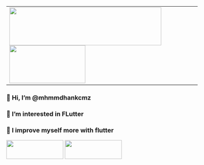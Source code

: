<table>
  <td>
<img src="https://storage.googleapis.com/cms-storage-bucket/6e19fee6b47b36ca613f.png" width="400" height="100"/>
<img src="https://storage.googleapis.com/cms-storage-bucket/780e0e64d323aad2cdd5.png" width="200" height="100"/>
  </td>
  </table>

<h3> 👋 Hi, I’m @mhmmdhankcmz</h3>
<h3> 👀 I’m interested in FLutter</h3>
<h3> 🌱 I improve myself more with flutter</h3>


  <td>
  <img src="https://storage.googleapis.com/cms-storage-bucket/6e19fee6b47b36ca613f.png" width="150" height="50"/>
  <img src="https://e7.pngegg.com/pngimages/626/425/png-clipart-dart-programming-language-web-application-syntax-darts-miscellaneous-text.png" width="150" height="50"/>
  </td>
  




<!---
mhmmdhankcmz/mhmmdhankcmz is a ✨ special ✨ repository because its `README.md` (this file) appears on your GitHub profile.
You can click the Preview link to take a look at your changes.
--->
